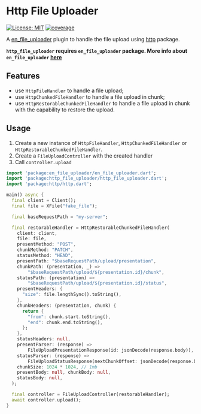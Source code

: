 # Http File Uploader

[![License: MIT][license_badge]][license_link]
[![coverage][coverage_badge]][coverage_badge]

A [en_file_uploader](https://pub.dev/packages/en_file_uploader) plugin to handle the file upload using [http](https://pub.dev/packages/http) package.

**`http_file_uploader` requires `en_file_uploader` package.
More info about `en_file_uploader` [here](https://pub.dev/packages/en_file_uploader)**

## Features

- use `HttpFileHandler` to handle a file upload;
- use `HttpChunkedFileHandler` to handle a file upload in chunk;
- use `HttpRestorableChunkedFileHandler` to handle a file upload in chunk with the capability to restore the upload.

## Usage

1. Create a new instance of `HttpFileHandler`, `HttpChunkedFileHandler` or `HttpRestorableChunkedFileHandler`.
2. Create a `FileUploadController` with the created handler
3. Call `controller.upload`

```dart
import 'package:en_file_uploader/en_file_uploader.dart';
import 'package:http_file_uploader/http_file_uploader.dart';
import 'package:http/http.dart';

main() async {
  final client = Client();
  final file = XFile("fake_file");

  final baseRequestPath = "my-server";

  final restorableHandler = HttpRestorableChunkedFileHandler(
    client: client,
    file: file,
    presentMethod: "POST",
    chunkMethod: "PATCH",
    statusMethod: "HEAD",
    presentPath: "$baseRequestPath/upload/presentation",
    chunkPath: (presentation, _) =>
        "$baseRequestPath/upload/${presentation.id}/chunk",
    statusPath: (presentation) =>
        "$baseRequestPath/upload/${presentation.id}/status",
    presentHeaders: {
      "size": file.lengthSync().toString(),
    },
    chunkHeaders: (presentation, chunk) {
      return {
        "from": chunk.start.toString(),
        "end": chunk.end.toString(),
      };
    },
    statusHeaders: null,
    presentParser: (response) =>
        FileUploadPresentationResponse(id: jsonDecode(response.body)),
    statusParser: (response) =>
        FileUploadStatusResponse(nextChunkOffset: jsonDecode(response.body)),
    chunkSize: 1024 * 1024, // 1mb
    presentBody: null, chunkBody: null,
    statusBody: null,
  );

  final controller = FileUploadController(restorableHandler);
  await controller.upload();
}

```

[license_badge]: https://img.shields.io/badge/license-MIT-blue.svg
[license_link]: https://opensource.org/licenses/MIT
[coverage_badge]: https://img.shields.io/badge/coverage-100%25-green